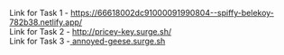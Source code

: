 Link for Task 1 - https://66618002dc91000091990804--spiffy-belekoy-782b38.netlify.app/
<br>
Link for Task 2 - http://pricey-key.surge.sh/
<br>
Link for Task 3 -[ annoyed-geese.surge.sh](https://annoyed-geese.surge.sh/)
